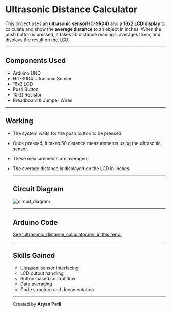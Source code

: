 # Ultrasonic Distance Calculator
This project uses an **ultrasonic sensorHC-SR04)** and a **16x2 LCD display** to calculate and show the **average distance** to an object in inches. When the push button is pressed, it takes 50 distance readings, averages them, and displays the result on the LCD.

---

## Components Used 
- Arduino UNO
- HC-SR04 Ultrasonic Sensor
- 16x2 LCD
- Push Button
- 10k&Omega; Resistor
- Breadboard & Jumper Wires

---

## Working 
- The system waits for the push button to be pressed.
- Once pressed, it takes 50 distance measurements using the ultrasonic sensor.
- These measurements are averaged.
- The average distance is displayed on the LCD in inches.

  ---

  ## Circuit Diagram
  ![circuit_diagram](https://github.com/user-attachments/assets/1f23d90a-abc1-4421-924f-72f65a716c3d)

  ---

  ## Arduino Code
  [See 'ultrasonic_distance_calculator.ion' in this repo.](https://github.com/aryanpatil-me/ultrasonic-distance-calculator/blob/main/ultrasonic_distance_calculator.ino)

  ---

  ## Skills Gained
  - Ultrasoni sensor interfacing
  - LCD output handling
  - Button-based control flow
  - Data averaging
  - Code structure and documentation

  ---
  Created by **Aryan Patil**

